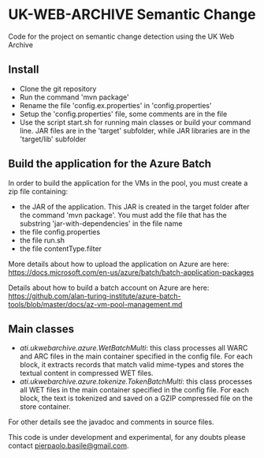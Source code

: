 UK-WEB-ARCHIVE Semantic Change
=================================

Code for the project on semantic change detection using the UK Web Archive

Install
----------

* Clone the git repository
* Run the command 'mvn package'
* Rename the file 'config.ex.properties' in 'config.properties'
* Setup the 'config.properties' file, some comments are in the file
* Use the script start.sh for running main classes or build your command line. JAR files are in the 'target' subfolder, while JAR libraries are in the 'target/lib' subfolder

Build the application for the Azure Batch
--------------------------------------------

In order to build the application for the VMs in the pool, you must create a zip file containing:

* the JAR of the application. This JAR is created in the target folder after the command 'mvn package'. You must add the file that has the substring 'jar-with-dependencies' in the file name
* the file config.properties
* the file run.sh
* the file contentType.filter

More details about how to upload the application on Azure are here: https://docs.microsoft.com/en-us/azure/batch/batch-application-packages

Details about how to build a batch account on Azure are here: https://github.com/alan-turing-institute/azure-batch-tools/blob/master/docs/az-vm-pool-management.md

Main classes
---------------
* *ati.ukwebarchive.azure.WetBatchMulti*: this class processes all WARC and ARC files in the main container specified in the config file. For each block, it extracts records that match valid mime-types and stores the textual content in compressed WET files.
* *ati.ukwebarchive.azure.tokenize.TokenBatchMulti*: this class processes all WET files in the main container specified in the config file. For each block, the text is tokenized and saved on a GZIP compressed file on the store container.

For other details see the javadoc and comments in source files.

This code is under development and experimental, for any doubts please contact pierpaolo.basile@gmail.com.
